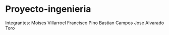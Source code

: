 # Proyecto-ingenieria
Integrantes:
Moises Villarroel
Francisco Pino
Bastian Campos
Jose Alvarado Toro
